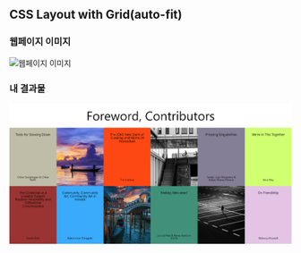 ## CSS Layout with Grid(auto-fit)

### 웹페이지 이미지
![웹페이지 이미지](https://i.imgur.com/iR70E29.png)

### 내 결과물
![내 결과물](img/myjob.PNG)